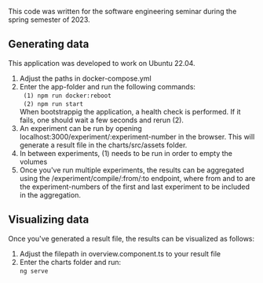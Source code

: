 This code was written for the software engineering seminar during the spring semester of 2023.
## Generating data
This application was developed to work on Ubuntu 22.04.
1. Adjust the paths in docker-compose.yml
2. Enter the app-folder and run the following commands:  
` 
(1) npm run docker:reboot  
`  
` 
(2) npm run start
`  
When bootstrappig the application, a health check is performed. If it fails, one should wait a few seconds and rerun (2).
3. An experiment can be run by opening localhost:3000/experiment/:experiment-number in the browser. This will generate a result file in the charts/src/assets folder. 
4. In between experiments, (1) needs to be run in order to empty the volumes
5. Once you've run multiple experiments, the results can be aggregated using the /experiment/compile/:from/:to endpoint, where from and to are the experiment-numbers of the first and last experiment to be included in the aggregation. 

## Visualizing data
Once you've generated a result file, the results can be visualized as follows:
1. Adjust the filepath in overview.component.ts to your result file
2. Enter the charts folder and run:   
`
ng serve
`



